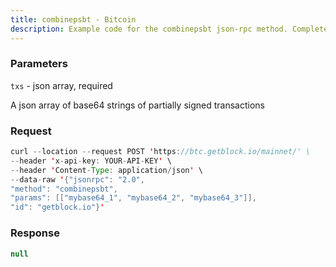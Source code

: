 ```yaml
---
title: combinepsbt - Bitcoin
description: Example code for the combinepsbt json-rpc method. Сomplete guide on how to use combinepsbt json-rpc in GetBlock.io Web3 documentation.
---
```


### Parameters


`txs` - json array, required

A json array of base64 strings of partially signed transactions

### Request

``` java
curl --location --request POST 'https://btc.getblock.io/mainnet/' \
--header 'x-api-key: YOUR-API-KEY' \
--header 'Content-Type: application/json' \
--data-raw '{"jsonrpc": "2.0",
"method": "combinepsbt",
"params": [["mybase64_1", "mybase64_2", "mybase64_3"]],
"id": "getblock.io"}'
```

###  Response

``` java
null
```


